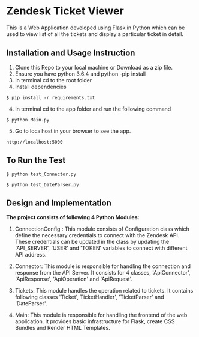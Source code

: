 # Zendesk Ticket Viewer
This is a Web Application developed using Flask in Python which can be used to view list of all the tickets and display a particular ticket in detail.

## Installation and Usage Instruction

1. Clone this Repo to your local machine or Download as a zip file.
2. Ensure you have python 3.6.4 and python -pip install
3. In terminal cd to the root folder
4. Install dependencies
```
$ pip install -r requirements.txt
```
4. In terminal cd to the app folder and run the following command
```
$ python Main.py
```
5. Go to localhost in your browser to see the app.
```
http://localhost:5000
```
## To Run the Test
```
$ python test_Connector.py
```
```
$ python test_DateParser.py
```

## Design and Implementation
**The project consists of following 4 Python Modules:**
1. ConnectionConfig : This module consists of Configuration class which define the necessary credentials to connect with the Zendesk API. These credentials can be updated in the class by updating the 'API_SERVER', 'USER' and 'TOKEN' variables to connect with different API address.

2. Connector: This module is responsible for handling the connection and response from the API Server. It consists for 4 classes, 'ApiConnector', 'ApiResponse', 'ApiOperation' and 'ApiRequest'.

3. Tickets: This module handles the operation related to tickets. It contains following classes 'Ticket', TicketHandler', 'TicketParser' and 'DateParser'.

4. Main: This module is responsible for handling the frontend of the web application. It provides basic infrastructure for Flask, create CSS Bundles and Render HTML Templates. 
